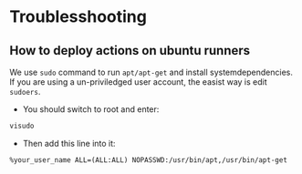 # Troublesshooting
## How to deploy actions on ubuntu runners
We use `sudo` command to run `apt/apt-get` and install systemdependencies. If you are using a un-priviledged user account, the easist way is edit `sudoers`.
- You should switch to root and enter:
```bash
visudo
```
- Then add this line into it:
```txt
%your_user_name ALL=(ALL:ALL) NOPASSWD:/usr/bin/apt,/usr/bin/apt-get
```
